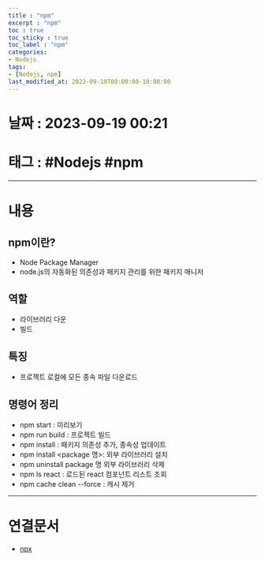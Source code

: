 ```yaml
---
title : "npm"
excerpt : "npm"
toc : true
toc_sticky : true
toc_label : "npm"
categories:
- Nodejs
tags:
- [Nodejs, npm]
last_modified_at: 2023-09-19T08:00:00-10:00:00
---
```


# 날짜 : 2023-09-19 00:21

# 태그 : #Nodejs #npm
---

# 내용

## npm이란?
- Node Package Manager
- node.js의 자동화된 의존성과 패키지 관리를 위한 패키지 매니저

## 역할
- 라이브러리 다운
- 빌드

## 특징
- 프로젝트 로컬에 모든 종속 파일 다운로드

## 명령어 정리
- npm start : 미리보기
- npm run build : 프로젝트 빌드
- npm install : 패키지 의존성 추가, 종속성 업데이트
- npm install <package 명>:  외부 라이브러리 설치
- npm uninstall package 명 외부 라이브러리 삭제
- npm ls react : 로드된 react 컴포넌트 리스트 조회
- npm cache clean --force : 캐시 제거

---

# 연결문서
- [npx](../../Nodejs/Nodejs-npx)

